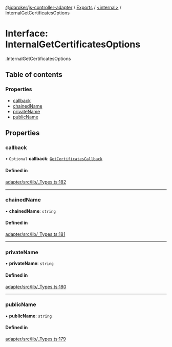[@iobroker/js-controller-adapter](../README.md) / [Exports](../modules.md) / [<internal\>](../modules/internal_.md) / InternalGetCertificatesOptions

# Interface: InternalGetCertificatesOptions

[<internal>](../modules/internal_.md).InternalGetCertificatesOptions

## Table of contents

### Properties

- [callback](internal_.InternalGetCertificatesOptions.md#callback)
- [chainedName](internal_.InternalGetCertificatesOptions.md#chainedname)
- [privateName](internal_.InternalGetCertificatesOptions.md#privatename)
- [publicName](internal_.InternalGetCertificatesOptions.md#publicname)

## Properties

### callback

• `Optional` **callback**: [`GetCertificatesCallback`](../modules/internal_.md#getcertificatescallback)

#### Defined in

[adapter/src/lib/_Types.ts:182](https://github.com/ioBroker/ioBroker.js-controller/blob/5332b3c4/packages/adapter/src/lib/_Types.ts#L182)

___

### chainedName

• **chainedName**: `string`

#### Defined in

[adapter/src/lib/_Types.ts:181](https://github.com/ioBroker/ioBroker.js-controller/blob/5332b3c4/packages/adapter/src/lib/_Types.ts#L181)

___

### privateName

• **privateName**: `string`

#### Defined in

[adapter/src/lib/_Types.ts:180](https://github.com/ioBroker/ioBroker.js-controller/blob/5332b3c4/packages/adapter/src/lib/_Types.ts#L180)

___

### publicName

• **publicName**: `string`

#### Defined in

[adapter/src/lib/_Types.ts:179](https://github.com/ioBroker/ioBroker.js-controller/blob/5332b3c4/packages/adapter/src/lib/_Types.ts#L179)
